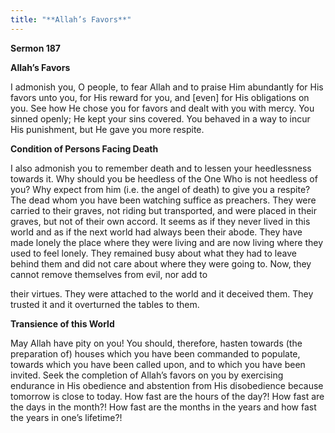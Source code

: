 ```yaml
---
title: "**Allah’s Favors**" 
---
```

**Sermon 187**

**Allah’s Favors**

I admonish you, O people, to fear Allah and to praise Him abundantly for His favors unto you, for His reward for you, and \[even\] for His obligations on you\. See how He chose you for favors and dealt with you with mercy\. You sinned openly; He kept your sins covered\. You behaved in a way to incur His punishment, but He gave you more respite\.

**Condition of Persons Facing Death**

I also admonish you to remember death and to lessen your heedlessness towards it\. Why should you be heedless of the One Who is not heedless of you? Why expect from him \(i\.e\. the angel of death\) to give you a respite? The dead whom you have been watching suffice as preachers\. They were carried to their graves, not riding but transported, and were placed in their graves, but not of their own accord\. It seems as if they never lived in this world and as if the next world had always been their abode\. They have made lonely the place where they were living and are now living where they used to feel lonely\. They remained busy about what they had to leave behind them and did not care about where they were going to\. Now, they cannot remove themselves from evil, nor add to

<a id="page642"></a>their virtues\. They were attached to the world and it deceived them\. They trusted it and it overturned the tables to them\.

**Transience of this World**

May Allah have pity on you\! You should, therefore, hasten towards \(the preparation of\) houses which you have been commanded to populate, towards which you have been called upon, and to which you have been invited\. Seek the completion of Allah’s favors on you by exercising endurance in His obedience and abstention from His disobedience because tomorrow is close to today\. How fast are the hours of the day?\! How fast are the days in the month?\! How fast are the months in the years and how fast the years in one’s lifetime?\!

